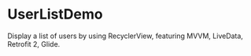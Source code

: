 # UserListDemo
Display a list of users by using RecyclerView, featuring MVVM, LiveData, Retrofit 2, Glide.
